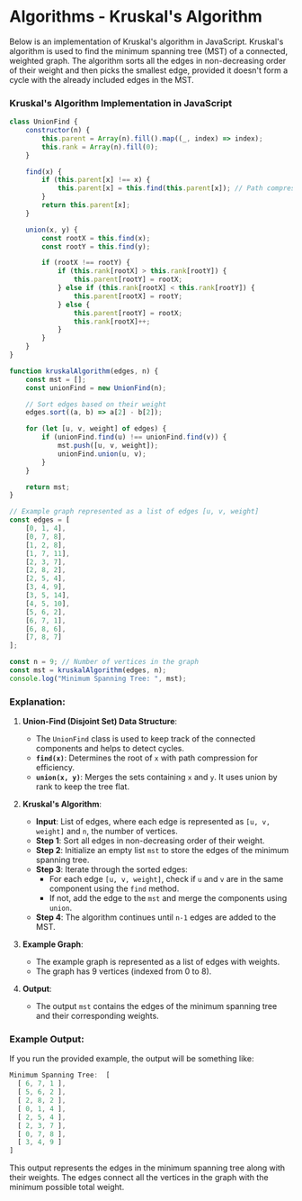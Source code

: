 # Algorithms - Kruskal's Algorithm


Below is an implementation of Kruskal's algorithm in JavaScript. Kruskal's algorithm is used to find the minimum spanning tree (MST) of a connected, weighted graph. The algorithm sorts all the edges in non-decreasing order of their weight and then picks the smallest edge, provided it doesn't form a cycle with the already included edges in the MST.

### Kruskal's Algorithm Implementation in JavaScript

```javascript
class UnionFind {
    constructor(n) {
        this.parent = Array(n).fill().map((_, index) => index);
        this.rank = Array(n).fill(0);
    }

    find(x) {
        if (this.parent[x] !== x) {
            this.parent[x] = this.find(this.parent[x]); // Path compression
        }
        return this.parent[x];
    }

    union(x, y) {
        const rootX = this.find(x);
        const rootY = this.find(y);

        if (rootX !== rootY) {
            if (this.rank[rootX] > this.rank[rootY]) {
                this.parent[rootY] = rootX;
            } else if (this.rank[rootX] < this.rank[rootY]) {
                this.parent[rootX] = rootY;
            } else {
                this.parent[rootY] = rootX;
                this.rank[rootX]++;
            }
        }
    }
}

function kruskalAlgorithm(edges, n) {
    const mst = [];
    const unionFind = new UnionFind(n);

    // Sort edges based on their weight
    edges.sort((a, b) => a[2] - b[2]);

    for (let [u, v, weight] of edges) {
        if (unionFind.find(u) !== unionFind.find(v)) {
            mst.push([u, v, weight]);
            unionFind.union(u, v);
        }
    }

    return mst;
}

// Example graph represented as a list of edges [u, v, weight]
const edges = [
    [0, 1, 4],
    [0, 7, 8],
    [1, 2, 8],
    [1, 7, 11],
    [2, 3, 7],
    [2, 8, 2],
    [2, 5, 4],
    [3, 4, 9],
    [3, 5, 14],
    [4, 5, 10],
    [5, 6, 2],
    [6, 7, 1],
    [6, 8, 6],
    [7, 8, 7]
];

const n = 9; // Number of vertices in the graph
const mst = kruskalAlgorithm(edges, n);
console.log("Minimum Spanning Tree: ", mst);
```

### Explanation:

1. **Union-Find (Disjoint Set) Data Structure**:

   - The `UnionFind` class is used to keep track of the connected components and helps to detect cycles.
   - **`find(x)`**: Determines the root of `x` with path compression for efficiency.
   - **`union(x, y)`**: Merges the sets containing `x` and `y`. It uses union by rank to keep the tree flat.
2. **Kruskal's Algorithm**:

   - **Input**: List of edges, where each edge is represented as `[u, v, weight]` and `n`, the number of vertices.
   - **Step 1**: Sort all edges in non-decreasing order of their weight.
   - **Step 2**: Initialize an empty list `mst` to store the edges of the minimum spanning tree.
   - **Step 3**: Iterate through the sorted edges:
     - For each edge `[u, v, weight]`, check if `u` and `v` are in the same component using the `find` method.
     - If not, add the edge to the `mst` and merge the components using `union`.
   - **Step 4**: The algorithm continues until `n-1` edges are added to the MST.
3. **Example Graph**:

   - The example graph is represented as a list of edges with weights.
   - The graph has 9 vertices (indexed from 0 to 8).
4. **Output**:

   - The output `mst` contains the edges of the minimum spanning tree and their corresponding weights.

### Example Output:

If you run the provided example, the output will be something like:

```javascript
Minimum Spanning Tree:  [
  [ 6, 7, 1 ],
  [ 5, 6, 2 ],
  [ 2, 8, 2 ],
  [ 0, 1, 4 ],
  [ 2, 5, 4 ],
  [ 2, 3, 7 ],
  [ 0, 7, 8 ],
  [ 3, 4, 9 ]
]
```

This output represents the edges in the minimum spanning tree along with their weights. The edges connect all the vertices in the graph with the minimum possible total weight.
